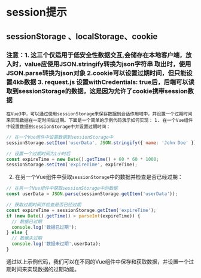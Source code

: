 <h1>session提示</h1>
<h2>sessionStorage 、localStorage、cookie</h2>
<h3>注意：1. 这三个仅适用于低安全性数据交互,会储存在本地客户端，放入时，value应使用JSON.stringify转换为json字符串
            取出时，使用JSON.parse转换为json对象
         2.cookie可以设置过期时间，但只能设置4kb数据
         3. request.js 设置withCredentials: true后，后端可以读取到sessionStorage的数据，这是因为允许了cookie携带session数据
</h3>



`在Vue3中，可以通过使用sessionStorage来保存数据到会话作用域中，并设置一个过期时间来实现数据在一定时间后过期。下面是一个简单的示例代码演示如何实现：`
`1. 在一个Vue组件中设置数据到sessionStorage中并设置过期时间：`
```javascript
// 在一个Vue组件中设置数据到sessionStorage中
sessionStorage.setItem('userData', JSON.stringify({ name: 'John Doe' }));

// 设置一个过期时间为1小时后
const expireTime = new Date().getTime() + 60 * 60 * 1000;
sessionStorage.setItem('expireTime', expireTime);
```

2. 在另一个Vue组件中获取`sessionStorage`中的数据并检查是否已经过期：
    

```javascript
// 在另一个Vue组件中获取sessionStorage中的数据
const userData = JSON.parse(sessionStorage.getItem('userData'));

// 获取过期时间并检查是否已经过期
const expireTime = sessionStorage.getItem('expireTime');
if (new Date().getTime() > parseInt(expireTime)) {
  // 数据已过期
  console.log('数据已过期');
} else {
  // 数据未过期
  console.log('数据未过期',userData);
}
```

通过以上示例代码，我们可以在不同的Vue组件中保存和获取数据，并设置一个过期时间来实现数据的过期功能。
